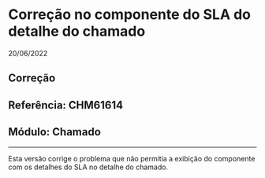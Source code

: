 # Correção no componente do SLA do detalhe do chamado
20/06/2022
## Correção
## Referência: CHM61614
## Módulo: Chamado
***

Esta versão corrige o problema que não permitia a exibição do componente com os detalhes do SLA no detalhe do chamado.